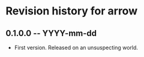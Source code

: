 # Revision history for arrow

## 0.1.0.0 -- YYYY-mm-dd

* First version. Released on an unsuspecting world.
